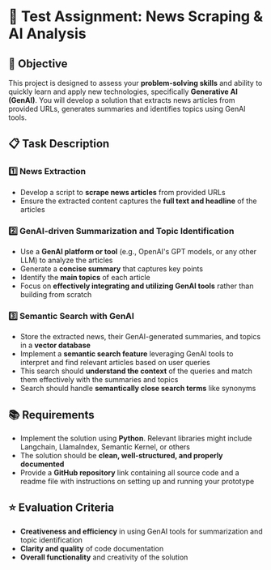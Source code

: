 # 📰 Test Assignment: News Scraping & AI Analysis

## 🎯 Objective
This project is designed to assess your **problem-solving skills** and ability to quickly learn and apply new technologies, specifically **Generative AI (GenAI)**. You will develop a solution that extracts news articles from provided URLs, generates summaries and identifies topics using GenAI tools.

## 📋 Task Description

### 1️⃣ News Extraction
- Develop a script to **scrape news articles** from provided URLs
- Ensure the extracted content captures the **full text and headline** of the articles

### 2️⃣ GenAI-driven Summarization and Topic Identification
- Use a **GenAI platform or tool** (e.g., OpenAI's GPT models, or any other LLM) to analyze the articles
- Generate a **concise summary** that captures key points
- Identify the **main topics** of each article
- Focus on **effectively integrating and utilizing GenAI tools** rather than building from scratch

### 3️⃣ Semantic Search with GenAI
- Store the extracted news, their GenAI-generated summaries, and topics in a **vector database**
- Implement a **semantic search feature** leveraging GenAI tools to interpret and find relevant articles based on user queries
- This search should **understand the context** of the queries and match them effectively with the summaries and topics
- Search should handle **semantically close search terms** like synonyms

## 📚 Requirements
- Implement the solution using **Python**. Relevant libraries might include Langchain, LlamaIndex, Semantic Kernel, or others
- The solution should be **clean, well-structured, and properly documented**
- Provide a **GitHub repository** link containing all source code and a readme file with instructions on setting up and running your prototype

## ⭐ Evaluation Criteria
- **Creativeness and efficiency** in using GenAI tools for summarization and topic identification
- **Clarity and quality** of code documentation
- **Overall functionality** and creativity of the solution